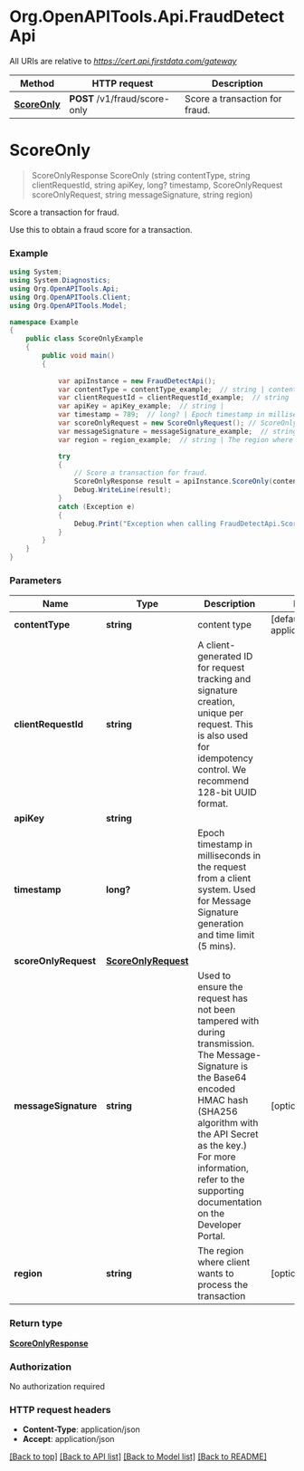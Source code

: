 # Org.OpenAPITools.Api.FraudDetectApi

All URIs are relative to *https://cert.api.firstdata.com/gateway*

Method | HTTP request | Description
------------- | ------------- | -------------
[**ScoreOnly**](FraudDetectApi.md#scoreonly) | **POST** /v1/fraud/score-only | Score a transaction for fraud.


<a name="scoreonly"></a>
# **ScoreOnly**
> ScoreOnlyResponse ScoreOnly (string contentType, string clientRequestId, string apiKey, long? timestamp, ScoreOnlyRequest scoreOnlyRequest, string messageSignature, string region)

Score a transaction for fraud.

Use this to obtain a fraud score for a transaction.

### Example
```csharp
using System;
using System.Diagnostics;
using Org.OpenAPITools.Api;
using Org.OpenAPITools.Client;
using Org.OpenAPITools.Model;

namespace Example
{
    public class ScoreOnlyExample
    {
        public void main()
        {
            
            var apiInstance = new FraudDetectApi();
            var contentType = contentType_example;  // string | content type (default to application/json)
            var clientRequestId = clientRequestId_example;  // string | A client-generated ID for request tracking and signature creation, unique per request.  This is also used for idempotency control. We recommend 128-bit UUID format.
            var apiKey = apiKey_example;  // string | 
            var timestamp = 789;  // long? | Epoch timestamp in milliseconds in the request from a client system. Used for Message Signature generation and time limit (5 mins).
            var scoreOnlyRequest = new ScoreOnlyRequest(); // ScoreOnlyRequest | 
            var messageSignature = messageSignature_example;  // string | Used to ensure the request has not been tampered with during transmission. The Message-Signature is the Base64 encoded HMAC hash (SHA256  algorithm with the API Secret as the key.) For more information, refer to the supporting documentation on the Developer Portal. (optional) 
            var region = region_example;  // string | The region where client wants to process the transaction (optional) 

            try
            {
                // Score a transaction for fraud.
                ScoreOnlyResponse result = apiInstance.ScoreOnly(contentType, clientRequestId, apiKey, timestamp, scoreOnlyRequest, messageSignature, region);
                Debug.WriteLine(result);
            }
            catch (Exception e)
            {
                Debug.Print("Exception when calling FraudDetectApi.ScoreOnly: " + e.Message );
            }
        }
    }
}
```

### Parameters

Name | Type | Description  | Notes
------------- | ------------- | ------------- | -------------
 **contentType** | **string**| content type | [default to application/json]
 **clientRequestId** | **string**| A client-generated ID for request tracking and signature creation, unique per request.  This is also used for idempotency control. We recommend 128-bit UUID format. | 
 **apiKey** | **string**|  | 
 **timestamp** | **long?**| Epoch timestamp in milliseconds in the request from a client system. Used for Message Signature generation and time limit (5 mins). | 
 **scoreOnlyRequest** | [**ScoreOnlyRequest**](ScoreOnlyRequest.md)|  | 
 **messageSignature** | **string**| Used to ensure the request has not been tampered with during transmission. The Message-Signature is the Base64 encoded HMAC hash (SHA256  algorithm with the API Secret as the key.) For more information, refer to the supporting documentation on the Developer Portal. | [optional] 
 **region** | **string**| The region where client wants to process the transaction | [optional] 

### Return type

[**ScoreOnlyResponse**](ScoreOnlyResponse.md)

### Authorization

No authorization required

### HTTP request headers

 - **Content-Type**: application/json
 - **Accept**: application/json

[[Back to top]](#) [[Back to API list]](../README.md#documentation-for-api-endpoints) [[Back to Model list]](../README.md#documentation-for-models) [[Back to README]](../README.md)

